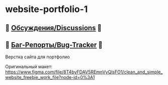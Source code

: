 # website-portfolio-1

## 💬 [Обсуждения/Discussions](https://github.com/helixd2s/about/discussions) 💬
## 🐞 [Баг-Репорты/Bug-Tracker](https://github.com/helixd2s/about/issues) 🐞

Верстка сайта для портфолио

Оригинальный макет: https://www.figma.com/file/8T4byFDAV5REmnVyQlsFO1/clean_and_simple_website_freebie_work_file?node-id=0%3A1
